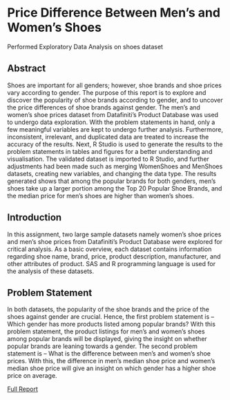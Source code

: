 # Price Difference Between Men’s and Women’s Shoes
Performed Exploratory Data Analysis on shoes dataset

## Abstract 

Shoes are important for all genders; however, shoe brands and shoe prices vary according to gender. The purpose of this report is to explore and discover the popularity of shoe brands according to gender, and to uncover the price differences of shoe brands against gender. The men’s and women’s shoe prices dataset from Datafiniti’s Product Database was used to undergo data exploration. With the problem statements in hand, only a few meaningful variables are kept to undergo further analysis. Furthermore, inconsistent, irrelevant, and duplicated data are treated to increase the accuracy of the results. Next, R Studio is used to generate the results to the problem statements in tables and figures for a better understanding and visualisation. The validated dataset is imported to R Studio, and further adjustments had been made such as merging WomenShoes and MenShoes datasets, creating new variables, and changing the data type. The results generated shows that among the popular brands for both genders, men’s shoes take up a larger portion among the Top 20 Popular Shoe Brands, and the median price for men’s shoes are higher than women’s shoes.   

## Introduction
In this assignment, two large sample datasets namely women’s shoe prices and men’s shoe prices from Datafiniti’s Product Database were explored for critical analysis. As a basic overview, each dataset contains information regarding shoe name, brand, price, product description, manufacturer, and other attributes of product. SAS and R programming language is used for the analysis of these datasets.  

## Problem Statement
In both datasets, the popularity of the shoe brands and the price of the shoes against gender are crucial. Hence, the first problem statement is –Which gender has more products listed among popular brands? With this problem statement, the product listings for men’s and women’s shoes among popular brands will be displayed, giving the insight on whether popular brands are leaning towards a gender. The second problem statement is – What is the difference between men’s and women’s shoe prices. With this, the difference in men’s median shoe price and women’s median shoe price will give an insight on which gender has a higher shoe price on average. 

[Full Report](https://github.com/Alicia2203/EDA-Shoes-Dataset/blob/main/Report.pdf) 















